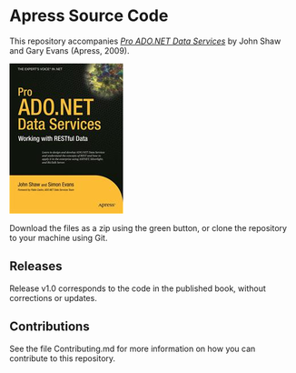 # Apress Source Code

This repository accompanies [*Pro ADO.NET Data Services*](http://www.apress.com/9781430216148) by John Shaw and Gary Evans (Apress, 2009).

![Cover image](9781430216148.jpg)

Download the files as a zip using the green button, or clone the repository to your machine using Git.

## Releases

Release v1.0 corresponds to the code in the published book, without corrections or updates.

## Contributions

See the file Contributing.md for more information on how you can contribute to this repository.
